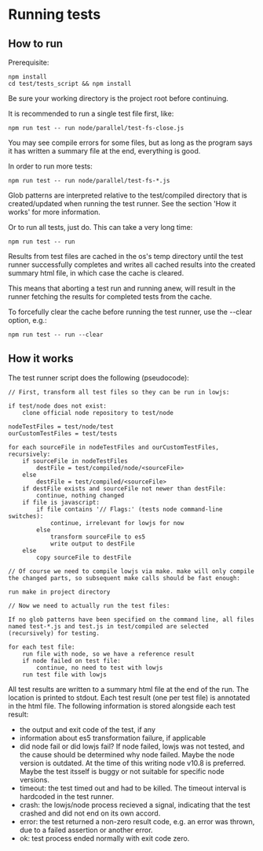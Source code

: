 # Running tests

## How to run

Prerequisite:

    npm install
    cd test/tests_script && npm install

Be sure your working directory is the project root before continuing.

It is recommended to run a single test file first, like:

    npm run test -- run node/parallel/test-fs-close.js

You may see compile errors for some files, but as long as the program says it has written a summary file at the end, everything is good.

In order to run more tests:

    npm run test -- run node/parallel/test-fs-*.js

Glob patterns are interpreted relative to the test/compiled directory that is created/updated when running the test runner. See the section 'How it works' for more information.

Or to run all tests, just do. This can take a very long time:

    npm run test -- run

Results from test files are cached in the os's temp directory until the test runner successfully completes and writes all cached results into the created summary html file, in which case the cache is cleared.

This means that aborting a test run and running anew, will result in the runner fetching the results for completed tests from the cache.

To forcefully clear the cache before running the test runner, use the --clear option, e.g.:

    npm run test -- run --clear

## How it works

The test runner script does the following (pseudocode):

    // First, transform all test files so they can be run in lowjs:
    
    if test/node does not exist:
        clone official node repository to test/node

    nodeTestFiles = test/node/test
    ourCustomTestFiles = test/tests

    for each sourceFile in nodeTestFiles and ourCustomTestFiles, recursively:
        if sourceFile in nodeTestFiles
            destFile = test/compiled/node/<sourceFile>
        else
            destFile = test/compiled/<sourceFile>
        if destFile exists and sourceFile not newer than destFile:
            continue, nothing changed
        if file is javascript:
            if file contains '// Flags:' (tests node command-line switches):
                continue, irrelevant for lowjs for now
            else
                transform sourceFile to es5
                write output to destFile
        else
            copy sourceFile to destFile

    // Of course we need to compile lowjs via make. make will only compile the changed parts, so subsequent make calls should be fast enough:

    run make in project directory

    // Now we need to actually run the test files:

    If no glob patterns have been specified on the command line, all files named test-*.js and test.js in test/compiled are selected (recursively) for testing.

    for each test file:
        run file with node, so we have a reference result
        if node failed on test file:
            continue, no need to test with lowjs
        run test file with lowjs

All test results are written to a summary html file at the end of the run. The location is printed to stdout. Each test result (one per test file) is annotated in the html file. The following information is stored alongside each test result:
* the output and exit code of the test, if any
* information about es5 transformation failure, if applicable
* did node fail or did lowjs fail? If node failed, lowjs was not tested, and the cause should be determined why node failed. Maybe the node version is outdated. At the time of this writing node v10.8 is preferred. Maybe the test itsself is buggy or not suitable for specific node versions.
* timeout: the test timed out and had to be killed. The timeout interval is hardcoded in the test runner.
* crash: the lowjs/node process recieved a signal, indicating that the test crashed and did not end on its own accord.
* error: the test returned a non-zero result code, e.g. an error was thrown, due to a failed assertion or another error.
* ok: test process ended normally with exit code zero.
